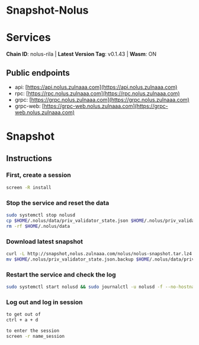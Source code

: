 # Snapshot-Nolus

# Services

**Chain ID**: nolus-rila | **Latest Version Tag**: v0.1.43 | **Wasm**: ON


## Public endpoints

* api: [https://api.nolus.zulnaaa.com](https://api.nolus.zulnaaa.com)
* rpc: [https://rpc.nolus.zulnaaa.com](https://rpc.nolus.zulnaaa.com)
* grpc: [https://grpc.nolus.zulnaaa.com](https://grpc.nolus.zulnaaa.com)
* grpc-web: [https://grpc-web.nolus.zulnaaa.com](https://grpc-web.nolus.zulnaaa.com)

# Snapshot

## Instructions

### First, create a session

```bash
screen -R install
```

### Stop the service and reset the data

```bash
sudo systemctl stop nolusd
cp $HOME/.nolus/data/priv_validator_state.json $HOME/.nolus/priv_validator_state.json.backup
rm -rf $HOME/.nolus/data
```

### Download latest snapshot

```bash
curl -L http://snapshot,nolus.zulnaaa.com/nolus/nolus-snapshot.tar.lz4 | tar -Ilz4 -xf - -C $HOME/.nolus
mv $HOME/.nolus/priv_validator_state.json.backup $HOME/.nolus/data/priv_validator_state.json
```

### Restart the service and check the log

```bash
sudo systemctl start nolusd && sudo journalctl -u nolusd -f --no-hostname -o cat
```
### Log out and log in session

```bash
to get out of
ctrl + a + d

to enter the session
screen -r name_session
```
